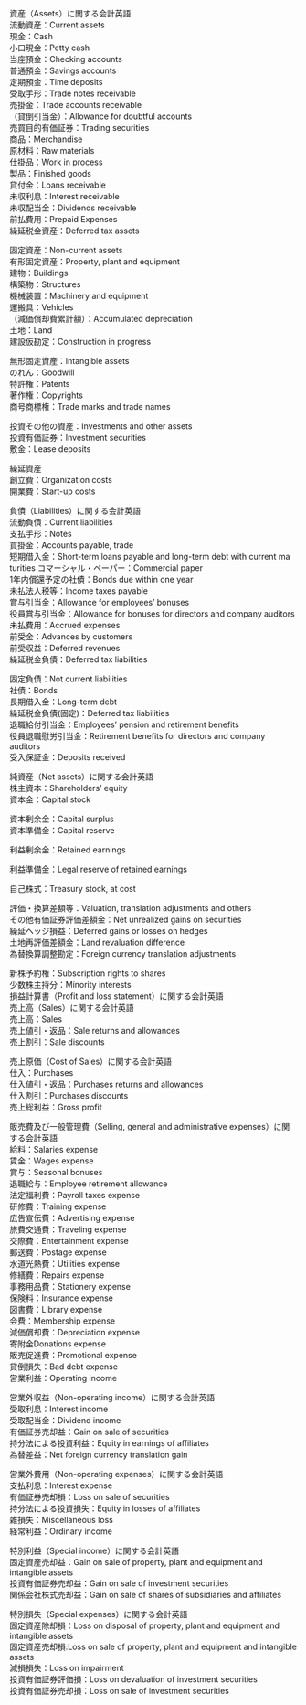 資産（Assets）に関する会計英語  
流動資産：Current assets  
現金：Cash             
小口現金：Petty cash     
当座預金：Checking accounts  
普通預金：Savings accounts  
定期預金：Time deposits  
受取手形：Trade notes receivable  
売掛金：Trade accounts receivable  
（貸倒引当金）：Allowance for doubtful accounts  
売買目的有価証券：Trading securities  
商品：Merchandise      
原材料：Raw materials   
仕掛品：Work in process  
製品：Finished goods   
貸付金：Loans receivable  
未収利息：Interest receivable  
未収配当金：Dividends receivable  
前払費用：Prepaid Expenses  
繰延税金資産：Deferred tax assets  
                    
固定資産：Non-current assets  
有形固定資産：Property, plant and equipment  
建物：Buildings        
構築物：Structures      
機械装置：Machinery and equipment  
運搬具：Vehicles        
（減価償却費累計額）：Accumulated depreciation  
土地：Land             
建設仮勘定：Construction in progress  
                    
無形固定資産：Intangible assets  
のれん：Goodwill        
特許権：Patents         
著作権：Copyrights      
商号商標権：Trade marks and trade names  
                    
投資その他の資産：Investments and other assets  
投資有価証券：Investment securities  
敷金：Lease deposits   
                    
繰延資産                
創立費：Organization costs  
開業費：Start-up costs  
                    
負債（Liabilities）に関する会計英語  
流動負債：Current liabilities  
支払手形：Notes          
買掛金：Accounts payable, trade  
短期借入金：Short-term loans payable and long-term debt with current ma  turities
コマーシャル・ペーパー：Commercial paper  
1年内償還予定の社債：Bonds due within one year  
未払法人税等：Income taxes payable  
賞与引当金：Allowance for employees’ bonuses  
役員賞与引当金：Allowance for bonuses for directors and company auditors  
未払費用：Accrued expenses  
前受金：Advances by customers  
前受収益：Deferred revenues  
繰延税金負債：Deferred tax liabilities  
                    
固定負債：Not current liabilities  
社債：Bonds            
長期借入金：Long-term debt  
繰延税金負債(固定)：Deferred tax liabilities  
退職給付引当金：Employees’ pension and retirement benefits  
役員退職慰労引当金：Retirement benefits for directors and company auditors  
受入保証金：Deposits received  
                    
純資産（Net assets）に関する会計英語  
株主資本：Shareholders’ equity  
資本金：Capital stock   
                    
資本剰余金：Capital surplus  
資本準備金：Capital reserve  
                    
利益剰余金：Retained earnings  
                    
利益準備金：Legal reserve of retained earnings  
                    
自己株式：Treasury stock, at cost  
                    
評価・換算差額等：Valuation, translation adjustments and others  
その他有価証券評価差額金：Net unrealized gains on securities  
繰延ヘッジ損益：Deferred gains or losses on hedges  
土地再評価差額金：Land revaluation difference  
為替換算調整勘定：Foreign currency translation adjustments  
                    
新株予約権：Subscription rights to shares  
少数株主持分：Minority interests  
損益計算書（Profit and loss statement）に関する会計英語  
売上高（Sales）に関する会計英語  
売上高：Sales           
売上値引・返品：Sale returns and allowances  
売上割引：Sale discounts  
                    
売上原価（Cost of Sales）に関する会計英語  
仕入：Purchases        
仕入値引・返品：Purchases returns and allowances  
仕入割引：Purchases discounts  
売上総利益：Gross profit  
                    
販売費及び一般管理費（Selling, general and administrative expenses）に関する会計英語  
給料：Salaries expense  
賃金：Wages expense    
賞与：Seasonal bonuses  
退職給与：Employee retirement allowance  
法定福利費：Payroll taxes expense  
研修費：Training expense  
広告宣伝費：Advertising expense  
旅費交通費：Traveling expense  
交際費：Entertainment expense  
郵送費：Postage expense  
水道光熱費：Utilities expense  
修繕費：Repairs expense  
事務用品費：Stationery expense  
保険料：Insurance expense  
図書費：Library expense  
会費：Membership expense  
減価償却費：Depreciation expense  
寄附金Donations expense  
販売促進費：Promotional expense  
貸倒損失：Bad debt expense  
営業利益：Operating income  
                    
営業外収益（Non-operating income）に関する会計英語  
受取利息：Interest income  
受取配当金：Dividend income  
有価証券売却益：Gain on sale of securities  
持分法による投資利益：Equity in earnings of affiliates  
為替差益：Net foreign currency translation gain  
                    
営業外費用（Non-operating expenses）に関する会計英語  
支払利息：Interest expense  
有価証券売却損：Loss on sale of securities  
持分法による投資損失：Equity in losses of affiliates  
雑損失：Miscellaneous loss  
経常利益：Ordinary income  
                    
特別利益（Special income）に関する会計英語  
固定資産売却益：Gain on sale of property, plant and equipment and intangible assets  
投資有価証券売却益：Gain on sale of investment securities  
関係会社株式売却益：Gain on sale of shares of subsidiaries and affiliates  
                    
特別損失（Special expenses）に関する会計英語  
固定資産除却損：Loss on disposal of property, plant and equipment and intangible assets  
固定資産売却損:Loss on sale of property, plant and equipment and intangible assets  
減損損失：Loss on impairment  
投資有価証券評価損：Loss on devaluation of investment securities  
投資有価証券売却損：Loss on sale of investment securities  
                    